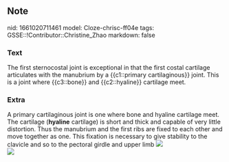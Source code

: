 ## Note
nid: 1661020711461
model: Cloze-chrisc-ff04e
tags: GSSE::!Contributor::Christine_Zhao
markdown: false

### Text
<div>
  <div>
    <div>
      The first sternocostal joint is exceptional in that the first
      costal cartilage articulates with the manubrium by a
      {{c1::primary cartilaginous}} joint. This is a joint where
      {{c3::bone}} and {{c2::hyaline}} cartilage meet.
    </div>
  </div>
</div>

### Extra
<div>
  <div>
    A primary cartilaginous joint is one where bone and hyaline
    cartilage meet. The cartilage (<b>hyaline</b> cartilage) is
    short and thick and capable of very little distortion. Thus the
    manubrium and the first ribs are fixed to each other and move
    together as one. This fixation is necessary to give stability
    to the clavicle and so to the pectoral girdle and upper limb
    <img src="paste-4d571f52bdc1a3781fd4e9dd2120d8db4ae170f0.jpg">
    <div><img src= 
    "Screen%20Shot%202021-05-31%20at%2010.48.26%20am.png"></div>
  </div>
</div>
